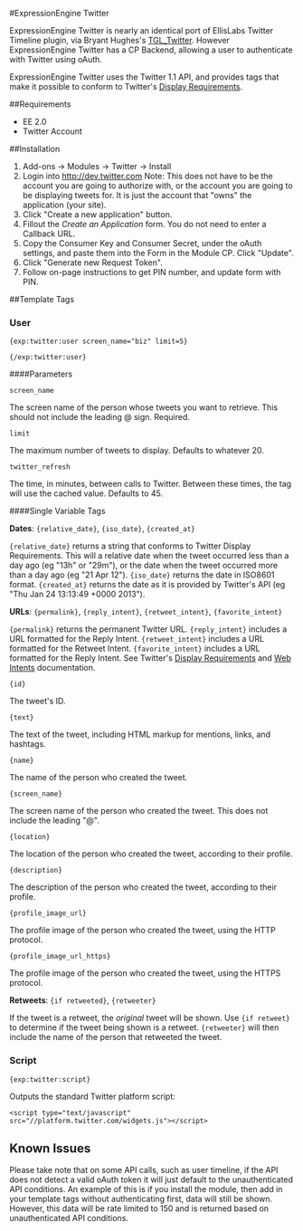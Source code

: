 #ExpressionEngine Twitter

ExpressionEngine Twitter is nearly an identical port of EllisLabs Twitter Timeline plugin, via Bryant Hughes's [TGL_Twitter](https://github.com/bryantAXS/TGL_Twitter). However ExpressionEngine Twitter has a CP Backend, allowing a user to authenticate with Twitter using oAuth.

ExpressionEngine Twitter uses the Twitter 1.1 API, and provides tags that make it possible to conform to Twitter's [Display Requirements](https://dev.twitter.com/terms/display-requirements).

##Requirements

* EE 2.0
* Twitter Account

##Installation
1. Add-ons -> Modules -> Twitter -> Install
2. Login into http://dev.twitter.com Note: This does not have to be the account you are going to authorize with, or the account you are going to be displaying tweets for.  It is just the account that "owns" the application (your site).
3. Click "Create a new application" button.
4. Fillout the <i>Create an Application</i> form.  You do not need to enter a Callback URL.
5. Copy the Consumer Key and Consumer Secret, under the oAuth settings, and paste them into the Form in the Module CP.  Click "Update".
6. Click "Generate new Request Token".
7. Follow on-page instructions to get PIN number, and update form with PIN.

##Template Tags

### User

    {exp:twitter:user screen_name="biz" limit=5}

    {/exp:twitter:user}

####Parameters

`screen_name`

The screen name of the person whose tweets you want to retrieve. This should not include the leading @ sign. Required.

`limit`

The maximum number of tweets to display. Defaults to whatever 20.

`twitter_refresh`

The time, in minutes, between calls to Twitter. Between these times, the tag will use the cached value. Defaults to 45.

####Single Variable Tags

**Dates**: `{relative_date}`, `{iso_date}`, `{created_at}`

`{relative_date}` returns a string that conforms to Twitter Display Requirements. This will a relative date when the tweet occurred less than a day ago (eg "13h" or "29m"), or the date when the tweet occurred more than a day ago (eg "21 Apr 12"). `{iso_date}` returns the date in ISO8601 format. `{created_at}` returns the date as it is provided by Twitter's API (eg "Thu Jan 24 13:13:49 +0000 2013").

**URLs**: `{permalink}`, `{reply_intent}`, `{retweet_intent}`, `{favorite_intent}`

`{permalink}` returns the permanent Twitter URL. `{reply_intent}` includes a URL formatted for the Reply Intent. `{retweet_intent}` includes a URL formatted for the Retweet Intent. `{favorite_intent}` includes a URL formatted for the Reply Intent. See Twitter's [Display Requirements](https://dev.twitter.com/terms/display-requirements) and [Web Intents](https://dev.twitter.com/docs/intents) documentation.

`{id}`

The tweet's ID.

`{text}`

The text of the tweet, including HTML markup for mentions, links, and hashtags.

`{name}`

The name of the person who created the tweet.

`{screen_name}`

The screen name of the person who created the tweet. This does not include the leading "@".

`{location}`

The location of the person who created the tweet, according to their profile.

`{description}`

The description of the person who created the tweet, according to their profile.

`{profile_image_url}`

The profile image of the person who created the tweet, using the HTTP protocol.

`{profile_image_url_https}`

The profile image of the person who created the tweet, using the HTTPS protocol.

**Retweets**: `{if retweeted}`, `{retweeter}`

If the tweet is a retweet, the _original_ tweet will be shown. Use `{if retweet}` to determine if the tweet being shown is a retweet. `{retweeter}` will then include the name of the person that retweeted the tweet.

### Script

    {exp:twitter:script}

Outputs the standard Twitter platform script:

    <script type="text/javascript" src="//platform.twitter.com/widgets.js"></script>

## Known Issues

Please take note that on some API calls, such as user timeline,  if the API does not detect a valid oAuth token it will just default to the unauthenticated API conditions.  An example of this is if you install the module, then add in your template tags without authenticating first, data will still be shown.  However, this data will be rate limited to 150 and is returned based on unauthenticated API conditions.

